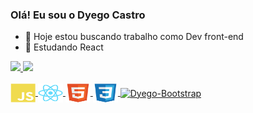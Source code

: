 ### Olá! Eu sou o Dyego Castro

- 🔭 Hoje estou buscando trabalho como Dev front-end
- 🌱 Estudando React

 <div>
  <a href="https://github.com/Nightalone">
  <img height="160em" src="https://github-readme-stats.vercel.app/api?username=Nightalone&show_icons=true&theme=tokyonight&include_all_commits=true&count_private=true"/>
  <img height="160em" src="https://github-readme-stats.vercel.app/api/top-langs/?username=Nightalone&layout=compact&langs_count=7&theme=tokyonight"/>
</div>
<div style="display: inline_block"><br>
  <img align="center" alt="Rafa-Js" height="30" width="40" src="https://raw.githubusercontent.com/devicons/devicon/master/icons/javascript/javascript-plain.svg">
  <img align="center" alt="Rafa-React" height="30" width="40" src="https://raw.githubusercontent.com/devicons/devicon/master/icons/react/react-original.svg">
  <img align="center" alt="Rafa-HTML" height="30" width="40" src="https://raw.githubusercontent.com/devicons/devicon/master/icons/html5/html5-original.svg">
  <img align="center" alt="Rafa-CSS" height="30" width="40" src="https://raw.githubusercontent.com/devicons/devicon/master/icons/css3/css3-original.svg">
  <img align="center" alt="Dyego-Bootstrap" height="30" width="40" src = "https://cdn.jsdelivr.net/gh/devicons/devicon/icons/bootstrap/bootstrap-plain.svg" />
</div>
